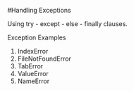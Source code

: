 #Handling Exceptions

Using try - except - else - finally clauses.

Exception Examples
1. IndexError
2. FileNotFoundError
3. TabError
4. ValueError
5. NameError

